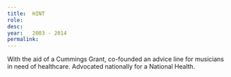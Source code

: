```yaml
---
title:  HINT
role:   
desc:   
year:   2003 - 2014
permalink:
---
```

With the aid of a Cummings Grant, co-founded an advice line for musicians in need of healthcare. Advocated nationally for a National Health.
